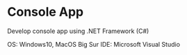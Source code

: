 # Console App
Develop console app using .NET Framework (C#)

OS: Windows10, MacOS Big Sur
IDE: Microsoft Visual Studio
